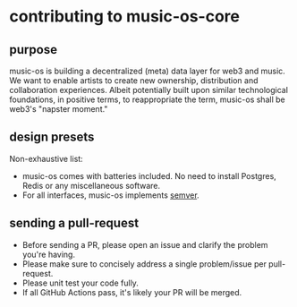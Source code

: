 # contributing to music-os-core

## purpose

music-os is building a decentralized (meta) data layer for web3 and music. We
want to enable artists to create new ownership, distribution and collaboration
experiences. Albeit potentially built upon similar technological foundations,
in positive terms, to reappropriate the term, music-os shall be web3's "napster
moment."

## design presets

Non-exhaustive list:

- music-os comes with batteries included. No need to install Postgres, Redis or
  any miscellaneous software.
- For all interfaces, music-os implements [semver](https://semver.org/).

## sending a pull-request

- Before sending a PR, please open an issue and clarify the problem you're
  having.
- Please make sure to concisely address a single problem/issue per
  pull-request.
- Please unit test your code fully.
- If all GitHub Actions pass, it's likely your PR will be merged.
